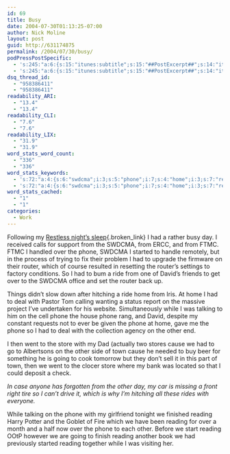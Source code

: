 ```yaml
---
id: 69
title: Busy
date: 2004-07-30T01:13:25-07:00
author: Nick Moline
layout: post
guid: http://631174875
permalink: /2004/07/30/busy/
podPressPostSpecific:
  - 's:245:"a:6:{s:15:"itunes:subtitle";s:15:"##PostExcerpt##";s:14:"itunes:summary";s:15:"##PostExcerpt##";s:15:"itunes:keywords";s:17:"##WordPressCats##";s:13:"itunes:author";s:10:"##Global##";s:15:"itunes:explicit";s:2:"No";s:12:"itunes:block";s:2:"No";}";'
  - 's:245:"a:6:{s:15:"itunes:subtitle";s:15:"##PostExcerpt##";s:14:"itunes:summary";s:15:"##PostExcerpt##";s:15:"itunes:keywords";s:17:"##WordPressCats##";s:13:"itunes:author";s:10:"##Global##";s:15:"itunes:explicit";s:2:"No";s:12:"itunes:block";s:2:"No";}";'
dsq_thread_id:
  - "958386411"
  - "958386411"
readability_ARI:
  - "13.4"
  - "13.4"
readability_CLI:
  - "7.6"
  - "7.6"
readability_LIX:
  - "31.9"
  - "31.9"
word_stats_word_count:
  - "336"
  - "336"
word_stats_keywords:
  - 's:72:"a:4:{s:6:"swdcma";i:3;s:5:"phone";i:7;s:4:"home";i:3;s:7:"reading";i:5;}";'
  - 's:72:"a:4:{s:6:"swdcma";i:3;s:5:"phone";i:7;s:4:"home";i:3;s:7:"reading";i:5;}";'
word_stats_cached:
  - "1"
  - "1"
categories:
  - Work
---
```

Following my [Restless night&#8217;s sleep](http://cap.portalkeeper.info/index.php?itemid=81){.broken_link} I had a rather busy day. I received calls for support from the SWDCMA, from ERCC, and from FTMC. FTMC I handled over the phone, SWDCMA I started to handle remotely, but in the process of trying to fix their problem I had to upgrade the firmware on their router, which of course resulted in resetting the router&#8217;s settings to factory conditions. So I had to bum a ride from one of David&#8217;s friends to get over to the SWDCMA office and set the router back up.

<!--more-->

Things didn&#8217;t slow down after hitching a ride home from Iris. At home I had to deal with Pastor Tom calling wanting a status report on the massive project I&#8217;ve undertaken for his website. Simultaneously while I was talking to him on the cell phone the house phone rang, and David, despite my constant requests not to ever be given the phone at home, gave me the phone so I had to deal with the collection agency on the other end.

I then went to the store with my Dad (actually two stores cause we had to go to Albertsons on the other side of town cause he needed to buy beer for something he is going to cook tomorrow but they don&#8217;t sell it in this part of town, then we went to the clocer store where my bank was located so that I could deposit a check.

_In case anyone has forgotten from the other day, my car is missing a front right tire so I can&#8217;t drive it, which is why I&#8217;m hitching all these rides with everyone._

While talking on the phone with my girlfriend tonight we finished reading Harry Potter and the Goblet of Fire which we have been reading for over a month and a half now over the phone to each other. Before we start reading OOtP however we are going to finish reading another book we had previously started reading together while I was visiting her.